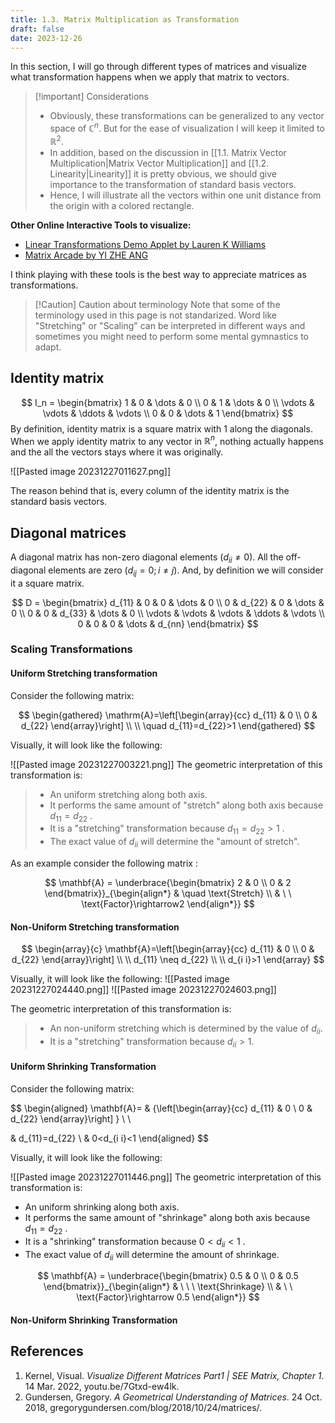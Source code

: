 ```yaml
---
title: 1.3. Matrix Multiplication as Transformation
draft: false
date: 2023-12-26
---
```

In this section, I will go through different types of matrices and visualize what transformation happens when we apply that matrix to vectors. 


> [!important] Considerations
>  - Obviously, these transformations can be generalized to any vector space of $\mathbb{C}^n$. But for the ease of visualization I will keep it limited to $\mathbb{R}^2$.
>  - In addition, based on the discussion in [[1.1. Matrix Vector Multiplication|Matrix Vector Multiplication]] and [[1.2. Linearity|Linearity]]  it is pretty obvious, we should give importance to the transformation of standard basis vectors.
>  -  Hence, I will illustrate all the vectors within one unit distance from the origin with a colored rectangle.


**Other Online Interactive Tools to visualize:**

- [Linear Transformations Demo Applet by Lauren K Williams](https://www.integral-domain.org/lwilliams/Applets/algebra/linearTransformations.php)
- [Matrix Arcade by YI ZHE ANG](https://yizhe-ang.github.io/matrix-explorable//)

I think  playing with these tools is the best way to appreciate matrices as transformations.

> [!Caution] Caution about terminology
> Note that some of the terminology used in this page is not standarized. Word like "Stretching" or "Scaling" can be interpreted in different ways and sometimes you might need to perform some mental gymnastics to adapt.

## Identity matrix

$$
 I_n = \begin{bmatrix} 1 & 0 & \dots & 0 \\ 0 & 1 & \dots & 0 \\ \vdots & \vdots & \ddots & \vdots \\ 0 & 0 & \dots & 1 \end{bmatrix} 
$$
By definition, identity matrix is a square matrix with $1$ along the diagonals.
When we apply identity matrix to any vector in $\mathbb{R}^n$,  nothing actually happens and the all the vectors stays where it was originally.

![[Pasted image 20231227011627.png]]

The reason behind that is, every column of the identity matrix is the standard basis vectors. 

## Diagonal matrices

A diagonal matrix has non-zero diagonal elements ($d_{ii}\neq 0$). All the off-diagonal elements are zero ($d_{ij}=0; i\neq j$). And, by definition we will consider it a square matrix.

$$
D = \begin{bmatrix} d_{11} & 0 & 0 & \dots & 0 \\ 0 & d_{22} & 0 & \dots & 0 \\ 0 & 0 & d_{33} & \dots & 0 \\ \vdots & \vdots & \vdots & \ddots & \vdots \\ 0 & 0 & 0 & \dots & d_{nn} \end{bmatrix}
$$

### Scaling Transformations 

#### Uniform Stretching transformation

Consider the following matrix:

$$
\begin{gathered}
\mathrm{A}=\left[\begin{array}{cc}
d_{11} & 0 \\
0 & d_{22}
\end{array}\right] \\
\\
\quad d_{11}=d_{22}>1
\end{gathered}
$$

Visually, it will look like the following:

![[Pasted image 20231227003221.png]]
The geometric interpretation of this transformation is:

> - An uniform stretching along both axis.
> - It performs the same amount of "stretch" along both axis because $d_{11}=d_{22}$ . 
> - It is a "stretching" transformation because $d_{11}=d_{22}>1$ .  
> - The exact value of $d_{ii}$ will determine the "amount of stretch". 
 
As an example consider the following matrix :

$$
\mathbf{A} = \underbrace{\begin{bmatrix}
2 & 0 \\
0 & 2
\end{bmatrix}}_{\begin{align*}
& \quad \text{Stretch} \\ & \ \ \text{Factor}\rightarrow2
\end{align*}} 
$$

#### Non-Uniform Stretching transformation

$$
\begin{array}{c}
\mathbf{A}=\left[\begin{array}{cc}
d_{11} & 0 \\
0 & d_{22}
\end{array}\right] \\
\\
d_{11} \neq d_{22} \\
\\
d_{i i}>1
\end{array}
$$

Visually, it will look like the following:
![[Pasted image 20231227024440.png]]
![[Pasted image 20231227024603.png]]

The geometric interpretation of this transformation is:

> - An non-uniform stretching which is determined by the value of $d_{ii}$. 
> - It is a "stretching" transformation because $d_{ii}>1$.

#### Uniform Shrinking Transformation

Consider the following matrix:

$$
\begin{aligned}
\mathbf{A}= & {\left[\begin{array}{cc}
d_{11} & 0 \\
0 & d_{22}
\end{array}\right] } \\
\\

& d_{11}=d_{22} \\
& 0<d_{i i}<1
\end{aligned}
$$

Visually, it will look like the following:

![[Pasted image 20231227011446.png]]
The geometric interpretation of this transformation is:

- An uniform shrinking along both axis.
-  It performs the same amount of "shrinkage" along both axis because $d_{11}= d_{22}$ .
- It is a "shrinking" transformation because $0 < d_{ii}<1$ .
- The exact value of $d_{ii}$ will determine the amount of shrinkage.

$$
\mathbf{A} = \underbrace{\begin{bmatrix}
0.5 & 0 \\
0 & 0.5
\end{bmatrix}}_{\begin{align*}
& \ \ \ \text{Shrinkage} \\ & \ \ \text{Factor}\rightarrow 0.5
\end{align*}} 
$$

#### Non-Uniform Shrinking Transformation



## References
1. Kernel, Visual. _Visualize Different Matrices Part1 | SEE Matrix, Chapter 1_. 14 Mar. 2022, youtu.be/7Gtxd-ew4lk.
2. Gundersen, Gregory. _A Geometrical Understanding of Matrices_. 24 Oct. 2018, gregorygundersen.com/blog/2018/10/24/matrices/.